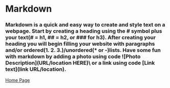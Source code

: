 # Markdown

### Markdown is a quick and easy way to create and style text on a webpage. Start by creating a heading using the # symbol plus your text(# = h1, ## = h2, or ### for h3). After creating your heading you will begin filling your website with paragraphs and/or ordered(1. 2. 3.)/unordered(* or -)lists. Have some fun with markdown by adding a photo using code \![Photo Description](URL/location HERE)\ or a link using code \[Link text](link URL/location)\.


[Home Page](README.md)
